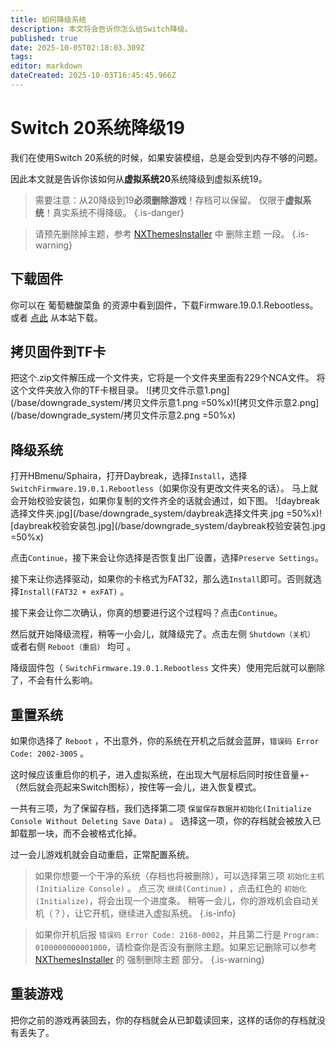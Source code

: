 ```yaml
---
title: 如何降级系统
description: 本文将会告诉你怎么给Switch降级。
published: true
date: 2025-10-05T02:18:03.309Z
tags: 
editor: markdown
dateCreated: 2025-10-03T16:45:45.966Z
---
```


# Switch 20系统降级19

我们在使用Switch 20系统的时候，如果安装模组，总是会受到内存不够的问题。

因此本文就是告诉你该如何从**虚拟系统20**系统降级到虚拟系统19。

> 需要注意：从20降级到19**必须删除游戏**！存档可以保留。
仅限于**虚拟系统**！真实系统不得降级。
{.is-danger}

> 请预先删除掉主题，参考 [NXThemesInstaller](/NXThemesInstaller) 中 删除主题 一段。
{.is-warning}


## 下载固件
你可以在 葡萄糖酸菜鱼 的资源中看到固件，下载Firmware.19.0.1.Rebootless。或者 [点此](https://dl.awa.cool/huangsam04/SwitchFirmware.19.0.1.Rebootless.zip) 从本站下载。

## 拷贝固件到TF卡
把这个.zip文件解压成一个文件夹，它将是一个文件夹里面有229个NCA文件。
将这个文件夹放入你的TF卡根目录。
![拷贝文件示意1.png](/base/downgrade_system/拷贝文件示意1.png =50%x)![拷贝文件示意2.png](/base/downgrade_system/拷贝文件示意2.png =50%x)

## 降级系统
打开HBmenu/Sphaira，打开Daybreak，选择`Install`，选择`SwitchFirmware.19.0.1.Rebootless`（如果你没有更改文件夹名的话）。
马上就会开始校验安装包，如果你复制的文件齐全的话就会通过，如下图。
![daybreak选择文件夹.jpg](/base/downgrade_system/daybreak选择文件夹.jpg =50%x)![daybreak校验安装包.jpg](/base/downgrade_system/daybreak校验安装包.jpg =50%x)

点击`Continue`，接下来会让你选择是否恢复出厂设置，选择`Preserve Settings`。

接下来让你选择驱动，如果你的卡格式为FAT32，那么选`Install`即可。否则就选择`Install(FAT32 + exFAT)` 。

接下来会让你二次确认，你真的想要进行这个过程吗？点击`Continue`。

然后就开始降级流程，稍等一小会儿，就降级完了。点击左侧 `Shutdown（关机）` 或者右侧 `Reboot（重启）` 均可 。

降级固件包（ `SwitchFirmware.19.0.1.Rebootless` 文件夹）使用完后就可以删除了，不会有什么影响。

## 重置系统
如果你选择了 `Reboot` ，不出意外，你的系统在开机之后就会蓝屏，`错误码 Error Code: 2002-3005` 。

这时候应该重启你的机子，进入虚拟系统，在出现大气层标后同时按住音量+-（然后就会亮起来Switch图标），按住等一会儿，进入恢复模式。

一共有三项，为了保留存档，我们选择第二项 `保留保存数据并初始化(Initialize Console Without Deleting Save Data)` 。
选择这一项，你的存档就会被放入已卸载那一块，而不会被格式化掉。

过一会儿游戏机就会自动重启，正常配置系统。

> 如果你想要一个干净的系统（存档也将被删除），可以选择第三项 `初始化主机(Initialize Console)` 。
点三次 `继续(Continue)` ，点击红色的 `初始化(Initialize)`，将会出现一个进度条。
稍等一会儿，你的游戏机会自动关机（？），让它开机，继续进入虚拟系统。
{.is-info}

> 如果你开机后报 `错误码 Error Code: 2168-0002`，并且第二行是 `Program: 0100000000001000`，请检查你是否没有删除主题。如果忘记删除可以参考 [NXThemesInstaller](/NXThemesInstaller) 的 强制删除主题 部分。
{.is-warning}

## 重装游戏
把你之前的游戏再装回去，你的存档就会从已卸载读回来，这样的话你的存档就没有丢失了。

